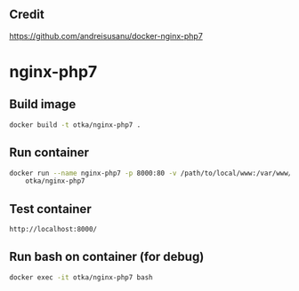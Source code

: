 
Credit
----------- 
https://github.com/andreisusanu/docker-nginx-php7


nginx-php7
==========
Build image
-----------

```bash
docker build -t otka/nginx-php7 .
```


Run container
-------------
```bash
docker run --name nginx-php7 -p 8000:80 -v /path/to/local/www:/var/www/html \
    otka/nginx-php7
```


Test container
--------------
```bash
http://localhost:8000/
```


Run bash on container (for debug)
---------------------------------
```bash
docker exec -it otka/nginx-php7 bash
```
